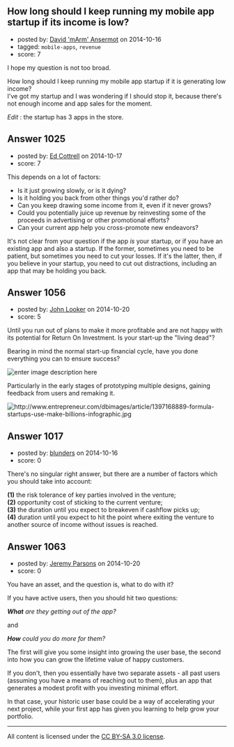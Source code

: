 ## How long should I keep running my mobile app startup if its income is low?

- posted by: [David 'mArm' Ansermot](https://stackexchange.com/users/412499/david-marm-ansermot) on 2014-10-16
- tagged: `mobile-apps`, `revenue`
- score: 7

<p>I hope my question is not too broad.</p>

<p>How long should I keep running my mobile app startup if it is generating low income?<br />
I've got my startup and I was wondering if I should stop it, because there's not enough income and app sales for the moment.</p>

<p><em>Edit</em> : the startup has 3 apps in the store.</p>



## Answer 1025

- posted by: [Ed Cottrell](https://stackexchange.com/users/2348349/ed-cottrell) on 2014-10-17
- score: 7

<p>This depends on a lot of factors:</p>

<ul>
<li>Is it just growing slowly, or is it dying?</li>
<li>Is it holding you back from other things you'd rather do?</li>
<li>Can you keep drawing some income from it, even if it never grows?</li>
<li>Could you potentially juice up revenue by reinvesting some of the proceeds in advertising or other promotional efforts?</li>
<li>Can your current app help you cross-promote new endeavors?</li>
</ul>

<p>It's not clear from your question if the app <em>is</em> your startup, or if you have an existing app and also a startup. If the former, sometimes you need to be patient, but sometimes you need to cut your losses. If it's the latter, then, if you believe in your startup, you need to cut out distractions, including an app that may be holding you back.</p>



## Answer 1056

- posted by: [John Looker](https://stackexchange.com/users/5196682/john-looker) on 2014-10-20
- score: 5

<p>Until you run out of plans to make it more profitable and are not happy with its potential for Return On Investment. Is your start-up the "living dead"?</p>

<p>Bearing in mind the normal start-up financial cycle, have you done everything you can to ensure success?</p>

<p><img src="https://i.stack.imgur.com/EAoL1.png" alt="enter image description here"></p>

<p>Particularly in the early stages of prototyping multiple designs, gaining feedback from users and remaking it.</p>

<p><img src="https://i.stack.imgur.com/MiHfI.jpg" alt="http://www.entrepreneur.com/dbimages/article/1397168889-formula-startups-use-make-billions-infographic.jpg"></p>



## Answer 1017

- posted by: [blunders](https://stackexchange.com/users/216182/blunders) on 2014-10-16
- score: 0

<p>There's no singular right answer, but there are a number of factors which you should take into account: </p>

<p><strong>(1)</strong> the risk tolerance of key parties involved in the venture; <br />
<strong>(2)</strong> opportunity cost of sticking to the current venture; <br />
<strong>(3)</strong> the duration until you expect to breakeven if cashflow picks up;<br />
 <strong>(4)</strong> duration until you expect to hit the point where exiting the venture to another source of income without issues is reached.</p>



## Answer 1063

- posted by: [Jeremy Parsons](https://stackexchange.com/users/497810/jeremy-parsons) on 2014-10-20
- score: 0

<p>You have an asset, and the question is, what to do with it?</p>

<p>If you have active users, then you should hit two questions:</p>

<p><strong><em>What</strong> are they getting out of the app?</em></p>

<p>and</p>

<p><strong><em>How</strong> could you do more for them?</em></p>

<p>The first will give you some insight into growing the user base, the second into how you can grow the lifetime value of happy customers.</p>

<p>If you don't, then you essentially have two separate assets - all past users (assuming you have a means of reaching out to them), plus an app that generates a modest profit with you investing minimal effort.</p>

<p>In that case, your historic user base could be a way of accelerating your next project, while your first app has given you learning to help grow your portfolio. </p>




---

All content is licensed under the [CC BY-SA 3.0 license](https://creativecommons.org/licenses/by-sa/3.0/).
